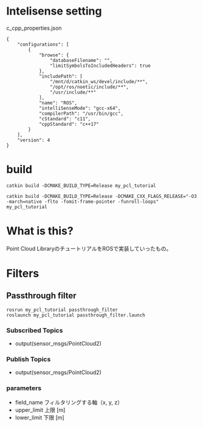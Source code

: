# Intelisense setting
c_cpp_properties.json
```
{
    "configurations": [
        {
            "browse": {
                "databaseFilename": "",
                "limitSymbolsToIncludedHeaders": true
            },
            "includePath": [
                "/mnt/d/catkin_ws/devel/include/**",
                "/opt/ros/noetic/include/**",
                "/usr/include/**"
            ],
            "name": "ROS",
            "intelliSenseMode": "gcc-x64",
            "compilerPath": "/usr/bin/gcc",
            "cStandard": "c11",
            "cppStandard": "c++17"
        }
    ],
    "version": 4
}

```
# build

```
catkin build -DCMAKE_BUILD_TYPE=Release my_pcl_tutorial
```

```
catkin build -DCMAKE_BUILD_TYPE=Release -DCMAKE_CXX_FLAGS_RELEASE="-O3 -march=native -flto -fomit-frame-pointer -funroll-loops" my_pcl_tutorial
```

# What is this?
Point Cloud LibraryのチュートリアルをROSで実装していったもの。
# Filters
## Passthrough filter
```
rosrun my_pcl_tutorial passthrough_filter
roslaunch my_pcl_tutorial passthrough_filter.launch
```
### Subscribed Topics
- output(sensor_msgs/PointCloud2)
### Publish Topics
- output(sensor_msgs/PointCloud2)
### parameters
- field_name
フィルタリングする軸（x, y, z）
- upper_limit
上限 [m]
- lower_limit
下限 [m]